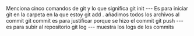 Menciona cinco comandos de git y lo que significa
git init --- Es para iniciar git en la carpeta en la que estoy
git add . añadimos todos los archivos al commit
git commit es para justificar porque se hizo el commit
git push --- es para subir al repositorio
git log --- muestra los logs de los commits 
